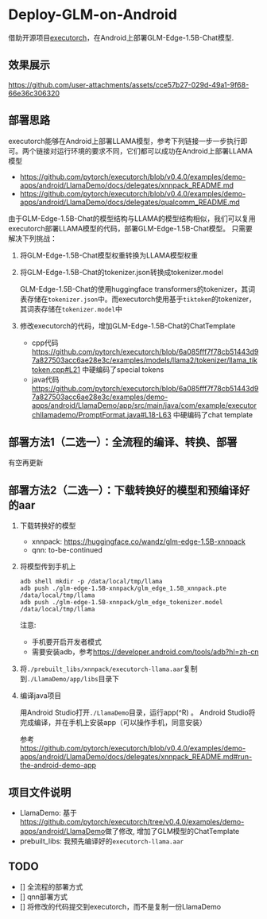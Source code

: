 # Deploy-GLM-on-Android
借助开源项目[executorch](https://github.com/pytorch/executorch)，在Android上部署GLM-Edge-1.5B-Chat模型.


## 效果展示
https://github.com/user-attachments/assets/cce57b27-029d-49a1-9f68-66e36c306320

## 部署思路
executorch能够在Android上部署LLAMA模型，参考下列链接一步一步执行即可。两个链接对运行环境的要求不同，它们都可以成功在Android上部署LLAMA模型
* https://github.com/pytorch/executorch/blob/v0.4.0/examples/demo-apps/android/LlamaDemo/docs/delegates/xnnpack_README.md
* https://github.com/pytorch/executorch/blob/v0.4.0/examples/demo-apps/android/LlamaDemo/docs/delegates/qualcomm_README.md

由于GLM-Edge-1.5B-Chat的模型结构与LLAMA的模型结构相似，我们可以复用executorch部署LLAMA模型的代码，部署GLM-Edge-1.5B-Chat模型。
只需要解决下列挑战：
1. 将GLM-Edge-1.5B-Chat模型权重转换为LLAMA模型权重

2. 将GLM-Edge-1.5B-Chat的tokenizer.json转换成tokenizer.model

    GLM-Edge-1.5B-Chat的使用huggingface transformers的tokenizer，其词表存储在`tokenizer.json`中。而executorch使用基于`tiktoken`的tokenizer，其词表存储在`tokenizer.model`中

3. 修改executorch的代码，增加GLM-Edge-1.5B-Chat的ChatTemplate

    * cpp代码<https://github.com/pytorch/executorch/blob/6a085fff7f78cb51443d97a827503acc6ae28e3c/examples/models/llama2/tokenizer/llama_tiktoken.cpp#L21> 中硬编码了special tokens
    * java代码<https://github.com/pytorch/executorch/blob/6a085fff7f78cb51443d97a827503acc6ae28e3c/examples/demo-apps/android/LlamaDemo/app/src/main/java/com/example/executorchllamademo/PromptFormat.java#L18-L63> 中硬编码了chat template


## 部署方法1（二选一）：全流程的编译、转换、部署
有空再更新


## 部署方法2（二选一）：下载转换好的模型和预编译好的aar
1. 下载转换好的模型
    * xnnpack: <https://huggingface.co/wandz/glm-edge-1.5B-xnnpack>
    * qnn: to-be-continued
    

2. 将模型传到手机上
    ```
    adb shell mkdir -p /data/local/tmp/llama
    adb push ./glm-edge-1.5B-xnnpack/glm_edge_1.5B_xnnpack.pte /data/local/tmp/llama
    adb push ./glm-edge-1.5B-xnnpack/glm_edge_tokenizer.model /data/local/tmp/llama
    ```

    注意:
    * 手机要开启开发者模式
    * 需要安装adb，参考<https://developer.android.com/tools/adb?hl=zh-cn>


3. 将`./prebuilt_libs/xnnpack/executorch-llama.aar`复制到`./LlamaDemo/app/libs`目录下

4. 编译java项目

    用Android Studio打开`./LlamaDemo`目录，运行app(^R) 。 Android Studio将完成编译，并在手机上安装app（可以操作手机，同意安装）

    参考<https://github.com/pytorch/executorch/blob/v0.4.0/examples/demo-apps/android/LlamaDemo/docs/delegates/xnnpack_README.md#run-the-android-demo-app>


## 项目文件说明
- LlamaDemo: 基于<https://github.com/pytorch/executorch/tree/v0.4.0/examples/demo-apps/android/LlamaDemo>做了修改, 增加了GLM模型的ChatTemplate
- prebuilt_libs: 我预先编译好的`executorch-llama.aar`


## TODO
- [] 全流程的部署方式
- [] qnn部署方式
- [] 将修改的代码提交到executorch，而不是复制一份LlamaDemo
